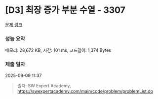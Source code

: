# [D3] 최장 증가 부분 수열 - 3307 

[문제 링크](https://swexpertacademy.com/main/code/problem/problemDetail.do?contestProbId=AWBOKg-a6l0DFAWr) 

### 성능 요약

메모리: 28,672 KB, 시간: 101 ms, 코드길이: 1,374 Bytes

### 제출 일자

2025-09-09 11:37



> 출처: SW Expert Academy, https://swexpertacademy.com/main/code/problem/problemList.do